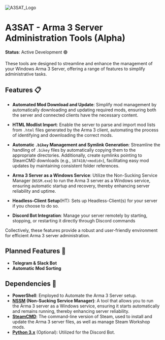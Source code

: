 ![A3SAT_Logo](https://github.com/user-attachments/assets/16a8b678-9d9b-48ba-ab5a-9edc6fa69599)

# A3SAT - Arma 3 Server Administration Tools (Alpha)
**Status**: Active Development 🟢

These tools are designed to streamline and enhance the management of your Windows Arma 3 Server, offering a range of features to simplify administrative tasks.

## Features 📋

- **Automated Mod Download and Update**: Simplify mod management by automatically downloading and updating required mods, ensuring both the server and connected clients have the necessary content.

- **HTML Modlist Import**: Enable the server to parse and import mod lists from `.html` files generated by the Arma 3 client, automating the process of identifying and downloading the correct mods.

- **Automatic `.bikey` Management and Symlink Generation**: Streamline the handling of `.bikey` files by automatically copying them to the appropriate directories. Additionally, create symlinks pointing to SteamCMD downloads (e.g., `107410/<modid>`), facilitating                                                               easy mod updates by maintaining consistent folder references.

- **Arma 3 Server as a Windows Service**: Utilize the Non-Sucking Service Manager (`NSSM.exe`) to run the Arma 3 server as a Windows service, ensuring automatic startup and recovery, thereby enhancing server reliability and uptime.

- **Headless-Client Setup**(HT): Sets up Headless-Client(s) for your server if you choose to do so.

- **Discord Bot Integration**: Manage your server remotely by starting, stopping, or restarting it directly through Discord commands

Collectively, these features provide a robust and user-friendly environment for efficient Arma 3 server administration.

## Planned Features 🚧 

- **Telegram & Slack Bot**
- **Automatic Mod Sorting**

## Dependencies 🔗

- **PowerShell**: Employed to Automate the Arma 3 Server setup.​
- **[NSSM](https://nssm.cc/download) (Non-Sucking Service Manager)**: A tool that allows you to run the Arma 3 server as a Windows service, ensuring it starts automatically and remains running, thereby enhancing server reliability.
- **[SteamCMD](https://steamcdn-a.akamaihd.net/client/installer/steamcmd.zip)**: The command-line version of Steam, used to install and update the Arma 3 server files, as well as manage Steam Workshop mods. 
- **[Python 3.x](https://www.python.org/downloads)** (Optional): Utilized for the Discord Bot.​
